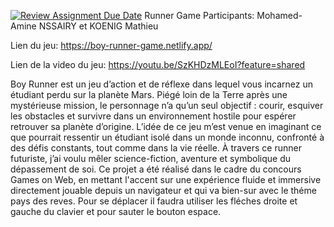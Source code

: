 [![Review Assignment Due Date](https://classroom.github.com/assets/deadline-readme-button-22041afd0340ce965d47ae6ef1cefeee28c7c493a6346c4f15d667ab976d596c.svg)](https://classroom.github.com/a/tcwhlYLU)
Runner Game
Participants: Mohamed-Amine NSSAIRY et KOENIG Mathieu

Lien du jeu: https://boy-runner-game.netlify.app/

Lien de la video du jeu: https://youtu.be/SzKHDzMLEoI?feature=shared


Boy Runner est un jeu d’action et de réflexe dans lequel vous incarnez un étudiant perdu sur la planète Mars. Piégé loin de la Terre après une mystérieuse mission, le personnage n’a qu’un seul objectif : courir, esquiver les obstacles et survivre dans un environnement hostile pour espérer retrouver sa planète d’origine. L’idée de ce jeu m’est venue en imaginant ce que pourrait ressentir un étudiant isolé dans un monde inconnu, confronté à des défis constants, tout comme dans la vie réelle. À travers ce runner futuriste, j’ai voulu mêler science-fiction, aventure et symbolique du dépassement de soi. Ce projet a été réalisé dans le cadre du concours Games on Web, en mettant l'accent sur une expérience fluide et immersive directement jouable depuis un navigateur et qui va bien-sur avec le théme pays des reves.
Pour se déplacer il faudra utiliser les fléches droite et gauche du clavier et pour sauter le bouton espace.
